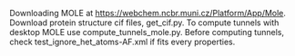 Downloading MOLE at https://webchem.ncbr.muni.cz/Platform/App/Mole.
Download protein structure cif files, get_cif.py.
To compute tunnels with desktop MOLE use compute_tunnels_mole.py.
Before computing tunnels, check test_ignore_het_atoms-AF.xml if fits every properties.
